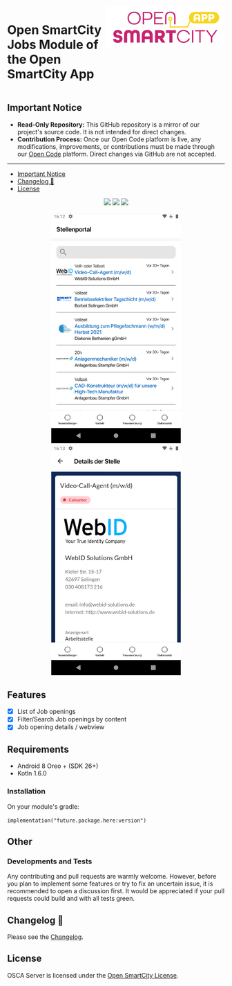 <div style="display:flex;gap:1%;margin-bottom:20px">
  <h1 style="border:none">Open SmartCity Jobs Module of the Open SmartCity App</h1>
  <img height="100px" alt="logo" src="logo.svg">
</div>

## Important Notice

- **Read-Only Repository:** This GitHub repository is a mirror of our project's source code. It is not intended for direct changes.
- **Contribution Process:** Once our Open Code platform is live, any modifications, improvements, or contributions must be made through our [Open Code](https://gitlab.opencode.de/) platform. Direct changes via GitHub are not accepted.

---

- [Important Notice](#important-notice)
- [Changelog 📝](#changelog-)
- [License](#license)

<p align="center">
<img src="https://img.shields.io/badge/Platform%20Compatibility%20-android-green">
<img src="https://img.shields.io/badge/Kotlin%20Compatibility%20-1.6.0-blue">
<a href="#"><img src="https://img.shields.io/badge/Dokka-active"></a>
</p>

<div style="text-align:center">
<img src=".gitkeep/images/job_ss_1.png" width="300px">
<img src=".gitkeep/images/job_ss_2.png" width="300px">
</div>

## Features

- [x] List of Job openings
- [x] Filter/Search Job openings by content
- [x] Job opening details / webview

## Requirements

- Android 8 Oreo + (SDK 26+)
- Kotln 1.6.0

### Installation

On your module's gradle:

`implementation("future.package.here:version")`

## Other

### Developments and Tests

Any contributing and pull requests are warmly welcome. However, before you plan to implement some
features or try to fix an uncertain issue, it is recommended to open a discussion first. It would be
appreciated if your pull requests could build and with all tests green.

## Changelog 📝

Please see the [Changelog](CHANGELOG.md).

## License

OSCA Server is licensed under the [Open SmartCity License](LICENSE.md).
